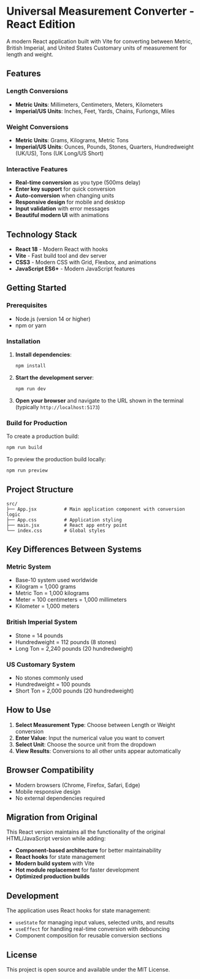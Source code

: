 # Universal Measurement Converter - React Edition

A modern React application built with Vite for converting between Metric, British Imperial, and United States Customary units of measurement for length and weight.

## Features

### Length Conversions
- **Metric Units**: Millimeters, Centimeters, Meters, Kilometers
- **Imperial/US Units**: Inches, Feet, Yards, Chains, Furlongs, Miles

### Weight Conversions
- **Metric Units**: Grams, Kilograms, Metric Tons
- **Imperial/US Units**: Ounces, Pounds, Stones, Quarters, Hundredweight (UK/US), Tons (UK Long/US Short)

### Interactive Features
- **Real-time conversion** as you type (500ms delay)
- **Enter key support** for quick conversion
- **Auto-conversion** when changing units
- **Responsive design** for mobile and desktop
- **Input validation** with error messages
- **Beautiful modern UI** with animations

## Technology Stack

- **React 18** - Modern React with hooks
- **Vite** - Fast build tool and dev server
- **CSS3** - Modern CSS with Grid, Flexbox, and animations
- **JavaScript ES6+** - Modern JavaScript features

## Getting Started

### Prerequisites
- Node.js (version 14 or higher)
- npm or yarn

### Installation

1. **Install dependencies**:
   ```bash
   npm install
   ```

2. **Start the development server**:
   ```bash
   npm run dev
   ```

3. **Open your browser** and navigate to the URL shown in the terminal (typically `http://localhost:5173`)

### Build for Production

To create a production build:

```bash
npm run build
```

To preview the production build locally:

```bash
npm run preview
```

## Project Structure

```
src/
├── App.jsx          # Main application component with conversion logic
├── App.css          # Application styling
├── main.jsx         # React app entry point
└── index.css        # Global styles
```

## Key Differences Between Systems

### Metric System
- Base-10 system used worldwide
- Kilogram = 1,000 grams
- Metric Ton = 1,000 kilograms
- Meter = 100 centimeters = 1,000 millimeters
- Kilometer = 1,000 meters

### British Imperial System
- Stone = 14 pounds
- Hundredweight = 112 pounds (8 stones)
- Long Ton = 2,240 pounds (20 hundredweight)

### US Customary System
- No stones commonly used
- Hundredweight = 100 pounds
- Short Ton = 2,000 pounds (20 hundredweight)

## How to Use

1. **Select Measurement Type**: Choose between Length or Weight conversion
2. **Enter Value**: Input the numerical value you want to convert
3. **Select Unit**: Choose the source unit from the dropdown
4. **View Results**: Conversions to all other units appear automatically

## Browser Compatibility

- Modern browsers (Chrome, Firefox, Safari, Edge)
- Mobile responsive design
- No external dependencies required

## Migration from Original

This React version maintains all the functionality of the original HTML/JavaScript version while adding:

- **Component-based architecture** for better maintainability
- **React hooks** for state management
- **Modern build system** with Vite
- **Hot module replacement** for faster development
- **Optimized production builds**

## Development

The application uses React hooks for state management:

- `useState` for managing input values, selected units, and results
- `useEffect` for handling real-time conversion with debouncing
- Component composition for reusable conversion sections

## License

This project is open source and available under the MIT License.
